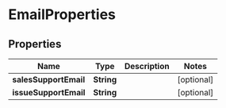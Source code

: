 # EmailProperties

## Properties
Name | Type | Description | Notes
------------ | ------------- | ------------- | -------------
**salesSupportEmail** | **String** |  |  [optional]
**issueSupportEmail** | **String** |  |  [optional]
